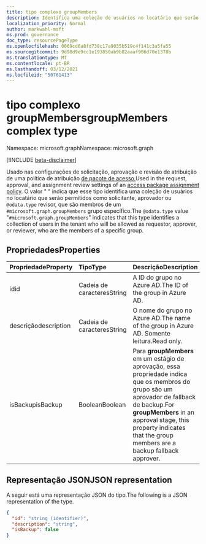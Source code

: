 ```yaml
---
title: tipo complexo groupMembers
description: Identifica uma coleção de usuários no locatário que serão permitidos como solicitante, aprovador ou revisor.
localization_priority: Normal
author: markwahl-msft
ms.prod: governance
doc_type: resourcePageType
ms.openlocfilehash: 0069cd6a8fd738c17a9035b519c4f141c3a5fa55
ms.sourcegitcommit: 9d98d9e9cc1e193850ab9b82aaaf906d70e1378b
ms.translationtype: MT
ms.contentlocale: pt-BR
ms.lasthandoff: 03/12/2021
ms.locfileid: "50761413"
---
```

# <a name="groupmembers-complex-type"></a><span data-ttu-id="2776e-103">tipo complexo groupMembers</span><span class="sxs-lookup"><span data-stu-id="2776e-103">groupMembers complex type</span></span>

<span data-ttu-id="2776e-104">Namespace: microsoft.graph</span><span class="sxs-lookup"><span data-stu-id="2776e-104">Namespace: microsoft.graph</span></span>

[!INCLUDE [beta-disclaimer](../../includes/beta-disclaimer.md)]

<span data-ttu-id="2776e-105">Usado nas configurações de solicitação, aprovação e revisão de atribuição de uma política de atribuição [de pacote de acesso.](accesspackageassignmentpolicy.md)</span><span class="sxs-lookup"><span data-stu-id="2776e-105">Used in the request, approval, and assignment review settings of an [access package assignment policy](accesspackageassignmentpolicy.md).</span></span> <span data-ttu-id="2776e-106">O valor " " indica que esse tipo identifica uma coleção de usuários no locatário que serão permitidos como solicitante, aprovador ou `@odata.type` revisor, que são membros de um `#microsoft.graph.groupMembers` grupo específico.</span><span class="sxs-lookup"><span data-stu-id="2776e-106">The `@odata.type` value "`#microsoft.graph.groupMembers`" indicates that this type identifies a collection of users in the tenant who will be allowed as requestor, approver, or reviewer, who are the members of a specific group.</span></span>

## <a name="properties"></a><span data-ttu-id="2776e-107">Propriedades</span><span class="sxs-lookup"><span data-stu-id="2776e-107">Properties</span></span>

| <span data-ttu-id="2776e-108">Propriedade</span><span class="sxs-lookup"><span data-stu-id="2776e-108">Property</span></span>                     | <span data-ttu-id="2776e-109">Tipo</span><span class="sxs-lookup"><span data-stu-id="2776e-109">Type</span></span>                      | <span data-ttu-id="2776e-110">Descrição</span><span class="sxs-lookup"><span data-stu-id="2776e-110">Description</span></span> |
| :--------------------------- | :------------------------ | :---------- |
| <span data-ttu-id="2776e-111">id</span><span class="sxs-lookup"><span data-stu-id="2776e-111">id</span></span> |<span data-ttu-id="2776e-112">Cadeia de caracteres</span><span class="sxs-lookup"><span data-stu-id="2776e-112">String</span></span> | <span data-ttu-id="2776e-113">A ID do grupo no Azure AD.</span><span class="sxs-lookup"><span data-stu-id="2776e-113">The ID of the group in Azure AD.</span></span> |
| <span data-ttu-id="2776e-114">descrição</span><span class="sxs-lookup"><span data-stu-id="2776e-114">description</span></span> |<span data-ttu-id="2776e-115">Cadeia de caracteres</span><span class="sxs-lookup"><span data-stu-id="2776e-115">String</span></span> | <span data-ttu-id="2776e-116">O nome do grupo no Azure AD.</span><span class="sxs-lookup"><span data-stu-id="2776e-116">The name of the group in Azure AD.</span></span> <span data-ttu-id="2776e-117">Somente leitura.</span><span class="sxs-lookup"><span data-stu-id="2776e-117">Read only.</span></span> |
| <span data-ttu-id="2776e-118">isBackup</span><span class="sxs-lookup"><span data-stu-id="2776e-118">isBackup</span></span> | <span data-ttu-id="2776e-119">Boolean</span><span class="sxs-lookup"><span data-stu-id="2776e-119">Boolean</span></span> | <span data-ttu-id="2776e-120">Para **groupMembers** em um estágio de aprovação, essa propriedade indica que os membros do grupo são um aprovador de fallback de backup.</span><span class="sxs-lookup"><span data-stu-id="2776e-120">For **groupMembers** in an approval stage, this property indicates that the group members are a backup fallback approver.</span></span> |

## <a name="json-representation"></a><span data-ttu-id="2776e-121">Representação JSON</span><span class="sxs-lookup"><span data-stu-id="2776e-121">JSON representation</span></span>


<span data-ttu-id="2776e-122">A seguir está uma representação JSON do tipo.</span><span class="sxs-lookup"><span data-stu-id="2776e-122">The following is a JSON representation of the type.</span></span>

<!-- {
  "blockType": "resource",
  "optionalProperties": [

  ],
  "@odata.type": "microsoft.graph.groupMembers",
  "baseType": "microsoft.graph.userSet"
}-->

```json
{
  "id": "string (identifier)",
  "description": "string",
  "isBackup": false
}
```



<!-- uuid: 16cd6b66-4b1a-43a1-adaf-3a886856ed98
2019-02-04 14:57:30 UTC -->
<!-- {
  "type": "#page.annotation",
  "description": "groupMembers complex type",
  "keywords": "",
  "section": "documentation",
  "tocPath": ""
}-->


